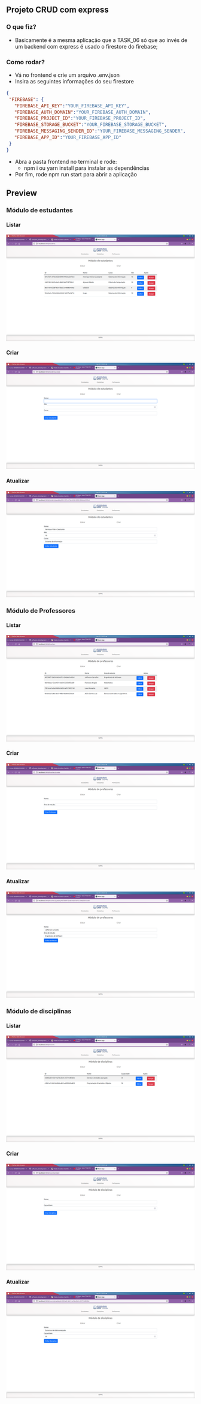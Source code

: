 ## Projeto CRUD com express

### O que fiz?
- Basicamente é a mesma aplicação que a TASK_06 só que ao invés de um backend com express é usado o firestore do firebase;
### Como rodar?

- Vá no frontend e crie um arquivo .env.json
 - Insira as seguintes informações do seu firestore
 ```json
 {
  "FIREBASE": {
    "FIREBASE_API_KEY":"YOUR_FIREBASE_API_KEY",
    "FIREBASE_AUTH_DOMAIN":"YOUR_FIREBASE_AUTH_DOMAIN",
    "FIREBASE_PROJECT_ID":"YOUR_FIREBASE_PROJECT_ID",
    "FIREBASE_STORAGE_BUCKET":"YOUR_FIREBASE_STORAGE_BUCKET",
    "FIREBASE_MESSAGING_SENDER_ID":"YOUR_FIREBASE_MESSAGING_SENDER",
    "FIREBASE_APP_ID":"YOUR_FIREBASE_APP_ID"
  }
}
 ```
- Abra a pasta frontend no terminal e rode:
  - npm i ou yarn install para instalar as dependências
- Por fim, rode npm run start para abrir a aplicação

## Preview

### Módulo de estudantes

#### Listar
![](docs/preview/studentmodule.png)
#### Criar
![](docs/preview/studentModuleCreate.png)
#### Atualizar
![](docs/preview/studentModuleUpdate.png)

### Módulo de Professores

#### Listar
![](docs/preview/teacherModule.png)
#### Criar
![](docs/preview/teacherModuleCreate.png)
#### Atualizar
![](docs/preview/teacherModuleUpdate.png)


### Módulo de disciplinas

#### Listar
![](docs/preview/courseModule.png)
#### Criar
![](docs/preview/courseModuleCreate.png)
#### Atualizar
![](docs/preview/courseModuleUpdate.png)
